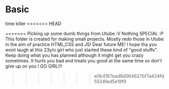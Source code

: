 # Basic
time killer
<<<<<<< HEAD


=======
Picking up some dumb things from Utube :V
Nothing SPECIAL :P
 This folder is created for making small projects. Mostly redo those in Utube in the aim of practice HTML,CSS and JS!
 Dear future ME! 
  I hope tha you wont laugh at this 23y/o girl who just started these kind of "good stuffs".
  Keep doing what you has planned although it might get you crazy sometimes. It hurts you bad and treats you good at the same time so don’t give up on you !
GO GIRL!!!
>>>>>>> e0b4167ead8d064627bf7a434fd5524fed5e19f9
